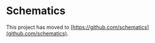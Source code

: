 Schematics
==========

This project has moved to [https://github.com/schematics](github.com/schematics).
